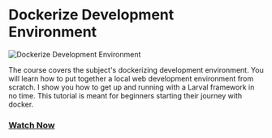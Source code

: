 # Dockerize Development Environment

![Dockerize Development Environment](https://storage.googleapis.com/cyberfountain/dockerize.png)

The course covers the subject's dockerizing development environment. You will learn how to put together a local web development environment from scratch. I show you how to get up and running with a Larval framework in no time. This tutorial is meant for beginners starting their journey with docker.
 
### [Watch Now](https://www.youtube.com/watch?v=_XDH-8KrAT8&list=PL8xc0rN7W_VFw8G0squ3G2VTduTBxBfC2)  
